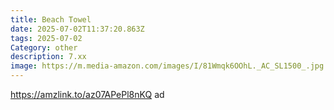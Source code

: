 ```yaml
---
title: Beach Towel
date: 2025-07-02T11:37:20.863Z
tags: 2025-07-02
Category: other
description: 7.xx
image: https://m.media-amazon.com/images/I/81Wmqk6OOhL._AC_SL1500_.jpg
---
```

https://amzlink.to/az07APePl8nKQ ad